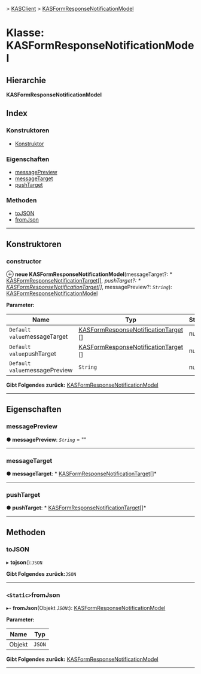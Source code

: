 [](../README.md) > [KASClient](../modules/kasclient.md) > [KASFormResponseNotificationModel](../classes/kasclient.kasformresponsenotificationmodel.md)

# <a name="class-kasformresponsenotificationmodel"></a>Klasse: KASFormResponseNotificationModel

## <a name="hierarchy"></a>Hierarchie

**KASFormResponseNotificationModel**

## <a name="index"></a>Index 

### <a name="constructors"></a>Konstruktoren

* [Konstruktor](kasclient.kasformresponsenotificationmodel.md#constructor)
### <a name="properties"></a>Eigenschaften

* [messagePreview](kasclient.kasformresponsenotificationmodel.md#messagepreview)
* [messageTarget](kasclient.kasformresponsenotificationmodel.md#messagetarget)
* [pushTarget](kasclient.kasformresponsenotificationmodel.md#pushtarget)
### <a name="methods"></a>Methoden

* [toJSON](kasclient.kasformresponsenotificationmodel.md#tojson)
* [fromJson](kasclient.kasformresponsenotificationmodel.md#fromjson)

---

## <a name="constructors"></a>Konstruktoren

<a id="constructor"></a>

###  <a name="constructor"></a>constructor

⊕ **neue KASFormResponseNotificationModel**(messageTarget?: * [KASFormResponseNotificationTarget](../enums/kasclient.kasformresponsenotificationtarget.md)[]*, pushTarget?: * [KASFormResponseNotificationTarget](../enums/kasclient.kasformresponsenotificationtarget.md)[]*, messagePreview?: *`String`*): [ KASFormResponseNotificationModel](kasclient.kasformresponsenotificationmodel.md)

**Parameter:**

| Name | Typ | Standardwert |
| ------ | ------ | ------ |
| `Default value`messageTarget | [KASFormResponseNotificationTarget](../enums/kasclient.kasformresponsenotificationtarget.md) [] |  null |
| `Default value`pushTarget | [KASFormResponseNotificationTarget](../enums/kasclient.kasformresponsenotificationtarget.md) [] |  null |
| `Default value`messagePreview | `String` |  null |

**Gibt Folgendes zurück:** [KASFormResponseNotificationModel](kasclient.kasformresponsenotificationmodel.md)

___

## <a name="properties"></a>Eigenschaften

<a id="messagepreview"></a>

###  <a name="messagepreview"></a>messagePreview

**● messagePreview**: *`String`* = ""

___
<a id="messagetarget"></a>

###  <a name="messagetarget"></a>messageTarget

**● messageTarget**: * [KASFormResponseNotificationTarget](../enums/kasclient.kasformresponsenotificationtarget.md)[]*

___
<a id="pushtarget"></a>

###  <a name="pushtarget"></a>pushTarget

**● pushTarget**: * [KASFormResponseNotificationTarget](../enums/kasclient.kasformresponsenotificationtarget.md)[]*

___

## <a name="methods"></a>Methoden

<a id="tojson"></a>

###  <a name="tojson"></a>toJSON

▸ **tojson**():`JSON`

**Gibt Folgendes zurück:**`JSON`

___
<a id="fromjson"></a>

### <a name="static-fromjson"></a>`<Static>`fromJson

▸- **fromJson**(Objekt *`JSON`*:): [KASFormResponseNotificationModel](kasclient.kasformresponsenotificationmodel.md)

**Parameter:**

| Name | Typ |
| ------ | ------ |
| Objekt | `JSON` |

**Gibt Folgendes zurück:** [KASFormResponseNotificationModel](kasclient.kasformresponsenotificationmodel.md)

___

